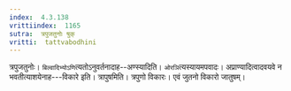 ```yaml
---
index:  4.3.138
vrittiindex:  1165
sutra:  त्रपुजतुनोः षुक्
vritti:  tattvabodhini 
---
```


त्रपुजतुनोः। `बिल्वादिभ्योऽणि`त्यतोऽनुवर्तनादाह--अण्स्यादिति। `ओरञि`त्यस्यायमपवादः। अप्राण्यादित्वादवयवे न भवतीत्याशयेनाह---विकारे इति। त्रापुषमिति। त्रपुणो विकारः। एवं जुतनो विकारो जातुषम्।

